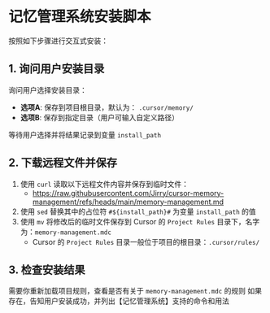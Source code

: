 # 记忆管理系统安装脚本

按照如下步骤进行交互式安装：

## 1. 询问用户安装目录

询问用户选择安装目录：
- **选项A**: 保存到项目根目录，默认为： `.cursor/memory/`
- **选项B**: 保存到指定目录（用户可输入自定义路径）

等待用户选择并将结果记录到变量 `install_path`

## 2. 下载远程文件并保存

1. 使用 `curl` 读取以下远程文件内容并保存到临时文件：
    - https://raw.githubusercontent.com/Jirry/cursor-memory-management/refs/heads/main/memory-management.md
2. 使用 `sed` 替换其中的占位符 `#${install_path}#` 为变量 `install_path` 的值
3. 使用 `mv` 将修改后的临时文件保存到 Cursor 的 `Project Rules` 目录下，名字为：`memory-management.mdc`
    - Cursor 的 `Project Rules` 目录一般位于项目的根目录：`.cursor/rules/`

## 3. 检查安装结果

需要你重新加载项目规则，查看是否有关于 `memory-management.mdc` 的规则
如果存在，告知用户安装成功，并列出【记忆管理系统】支持的命令和用法